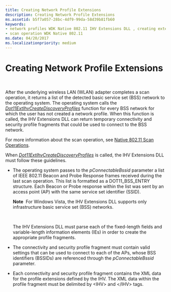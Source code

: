 ```yaml
---
title: Creating Network Profile Extensions
description: Creating Network Profile Extensions
ms.assetid: b5f7a057-28bc-4df9-99da-58d39b81fb60
keywords:
- network profiles WDK Native 802.11 IHV Extensions DLL , creating extensions
- scan operation WDK Native 802.11
ms.date: 04/20/2017
ms.localizationpriority: medium
---
```


# Creating Network Profile Extensions




 

After the underlying wireless LAN (WLAN) adapter completes a scan operation, it returns a list of the detected basic service set (BSS) network to the operating system. The operating system calls the [*Dot11ExtIhvCreateDiscoveryProfiles*](https://msdn.microsoft.com/library/windows/hardware/ff547445) function for every BSS network for which the user has not created a network profile. When this function is called, the IHV Extensions DLL can return temporary connectivity and security profile fragments that could be used to connect to the BSS network.

For more information about the scan operation, see [Native 802.11 Scan Operations](native-802-11-scan-operations.md).

When [*Dot11ExtIhvCreateDiscoveryProfiles*](https://msdn.microsoft.com/library/windows/hardware/ff547445) is called, the IHV Extensions DLL must follow these guidelines.

-   The operating system passes to the *pConnectableBssid* parameter a list of IEEE 802.11 Beacon and Probe Response frames received during the last scan operation. This list is formatted as a DOT11\_BSS\_ENTRY structure. Each Beacon or Probe response within the list was sent by an access point (AP) with the same service set identifier (SSID).

    **Note**  For Windows Vista, the IHV Extensions DLL supports only infrastructure basic service set (BSS) networks.

     

    The IHV Extensions DLL must parse each of the fixed-length fields and variable-length information elements (IEs) in order to create the appropriate profile fragments.

-   The connectivity and security profile fragment must contain valid settings that can be used to connect to each of the APs, whose BSS identifiers (BSSIDs) are referenced through the *pConnectableBssid* parameter.

-   Each connectivity and security profile fragment contains the XML data for the profile extensions defined by the IHV. The XML data within the profile fragment must be delimited by &lt;IHV&gt; and &lt;/IHV&gt; tags.

 

 






